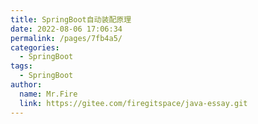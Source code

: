 ```yaml
---
title: SpringBoot自动装配原理
date: 2022-08-06 17:06:34
permalink: /pages/7fb4a5/
categories:
  - SpringBoot
tags:
  - SpringBoot
author: 
  name: Mr.Fire
  link: https://gitee.com/firegitspace/java-essay.git
---
```

